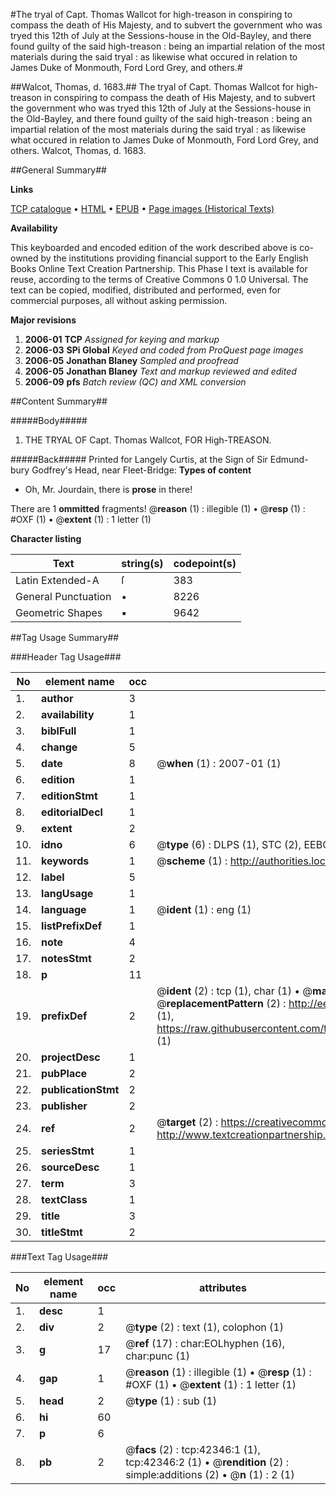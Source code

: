 #The tryal of Capt. Thomas Wallcot for high-treason in conspiring to compass the death of His Majesty, and to subvert the government who was tryed this 12th of July at the Sessions-house in the Old-Bayley, and there found guilty of the said high-treason : being an impartial relation of the most materials during the said tryal : as likewise what occured in relation to James Duke of Monmouth, Ford Lord Grey, and others.#

##Walcot, Thomas, d. 1683.##
The tryal of Capt. Thomas Wallcot for high-treason in conspiring to compass the death of His Majesty, and to subvert the government who was tryed this 12th of July at the Sessions-house in the Old-Bayley, and there found guilty of the said high-treason : being an impartial relation of the most materials during the said tryal : as likewise what occured in relation to James Duke of Monmouth, Ford Lord Grey, and others.
Walcot, Thomas, d. 1683.

##General Summary##

**Links**

[TCP catalogue](http://www.ota.ox.ac.uk/tcp/)  • 
[HTML](http://tei.it.ox.ac.uk/tcp/Texts-HTML/free/A63/A63172.html)  • 
[EPUB](http://tei.it.ox.ac.uk/tcp/Texts-EPUB/free/A63/A63172.epub) • 
[Page images (Historical Texts)](https://data.historicaltexts.jisc.ac.uk/view?pubId=eebo-09054037e&pageId=eebo-09054037e-42346-1)

**Availability**

This keyboarded and encoded edition of the
	       work described above is co-owned by the institutions
	       providing financial support to the Early English Books
	       Online Text Creation Partnership. This Phase I text is
	       available for reuse, according to the terms of Creative
	       Commons 0 1.0 Universal. The text can be copied,
	       modified, distributed and performed, even for
	       commercial purposes, all without asking permission.

**Major revisions**

1. __2006-01__ __TCP__ *Assigned for keying and markup*
1. __2006-03__ __SPi Global__ *Keyed and coded from ProQuest page images*
1. __2006-05__ __Jonathan Blaney__ *Sampled and proofread*
1. __2006-05__ __Jonathan Blaney__ *Text and markup reviewed and edited*
1. __2006-09__ __pfs__ *Batch review (QC) and XML conversion*

##Content Summary##

#####Body#####

1. THE TRYAL OF Capt. Thomas Wallcot, FOR High-TREASON.

#####Back#####
Printed for Langely Curtis, at the Sign of Sir Edmund-bury Godfrey's Head, near Fleet-Bridge:
**Types of content**

  * Oh, Mr. Jourdain, there is **prose** in there!

There are 1 **ommitted** fragments! 
 @__reason__ (1) : illegible (1)  •  @__resp__ (1) : #OXF (1)  •  @__extent__ (1) : 1 letter (1)

**Character listing**


|Text|string(s)|codepoint(s)|
|---|---|---|
|Latin Extended-A|ſ|383|
|General Punctuation|•|8226|
|Geometric Shapes|▪|9642|

##Tag Usage Summary##

###Header Tag Usage###

|No|element name|occ|attributes|
|---|---|---|---|
|1.|__author__|3||
|2.|__availability__|1||
|3.|__biblFull__|1||
|4.|__change__|5||
|5.|__date__|8| @__when__ (1) : 2007-01 (1)|
|6.|__edition__|1||
|7.|__editionStmt__|1||
|8.|__editorialDecl__|1||
|9.|__extent__|2||
|10.|__idno__|6| @__type__ (6) : DLPS (1), STC (2), EEBO-CITATION (1), OCLC (1), VID (1)|
|11.|__keywords__|1| @__scheme__ (1) : http://authorities.loc.gov/ (1)|
|12.|__label__|5||
|13.|__langUsage__|1||
|14.|__language__|1| @__ident__ (1) : eng (1)|
|15.|__listPrefixDef__|1||
|16.|__note__|4||
|17.|__notesStmt__|2||
|18.|__p__|11||
|19.|__prefixDef__|2| @__ident__ (2) : tcp (1), char (1)  •  @__matchPattern__ (2) : ([0-9\-]+):([0-9IVX]+) (1), (.+) (1)  •  @__replacementPattern__ (2) : http://eebo.chadwyck.com/downloadtiff?vid=$1&page=$2 (1), https://raw.githubusercontent.com/textcreationpartnership/Texts/master/tcpchars.xml#$1 (1)|
|20.|__projectDesc__|1||
|21.|__pubPlace__|2||
|22.|__publicationStmt__|2||
|23.|__publisher__|2||
|24.|__ref__|2| @__target__ (2) : https://creativecommons.org/publicdomain/zero/1.0/ (1), http://www.textcreationpartnership.org/docs/. (1)|
|25.|__seriesStmt__|1||
|26.|__sourceDesc__|1||
|27.|__term__|3||
|28.|__textClass__|1||
|29.|__title__|3||
|30.|__titleStmt__|2||


###Text Tag Usage###

|No|element name|occ|attributes|
|---|---|---|---|
|1.|__desc__|1||
|2.|__div__|2| @__type__ (2) : text (1), colophon (1)|
|3.|__g__|17| @__ref__ (17) : char:EOLhyphen (16), char:punc (1)|
|4.|__gap__|1| @__reason__ (1) : illegible (1)  •  @__resp__ (1) : #OXF (1)  •  @__extent__ (1) : 1 letter (1)|
|5.|__head__|2| @__type__ (1) : sub (1)|
|6.|__hi__|60||
|7.|__p__|6||
|8.|__pb__|2| @__facs__ (2) : tcp:42346:1 (1), tcp:42346:2 (1)  •  @__rendition__ (2) : simple:additions (2)  •  @__n__ (1) : 2 (1)|
